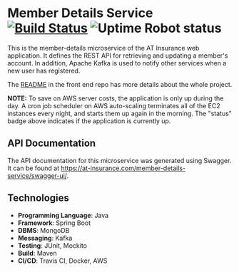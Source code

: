 # Member Details Service [![Build Status](https://travis-ci.com/abhithube/member-details-service.svg?branch=master)](https://travis-ci.com/abhithube/member-details-service) ![Uptime Robot status](https://img.shields.io/uptimerobot/status/m786310900-fa52e03e0fe63ff0ba93b3f0?label=status)


This is the member-details microservice of the AT Insurance web application. It defines the REST API for retrieving and updating a member's account. In addition, Apache Kafka is used to notify other services when a new user has registered.

The [README](https://github.com/abhithube/insurance-portal-angular) in the front end repo has more details about the whole project.

**NOTE:** To save on AWS server costs, the application is only up during the day. A cron job scheduler on AWS auto-scaling terminates all of the EC2 instances every night, and starts them up again in the morning. The "status" badge above indicates if the application is currently up.

## API Documentation
The API documentation for this microservice was generated using Swagger. It can be found at https://at-insurance.com/member-details-service/swagger-ui/.

## Technologies
- **Programming Language**: Java
- **Framework**: Spring Boot
- **DBMS**: MongoDB
- **Messaging**: Kafka
- **Testing**: JUnit, Mockito
- **Build**: Maven
- **CI/CD**: Travis CI, Docker, AWS
